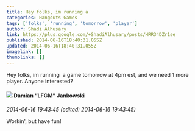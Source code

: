 ```yaml
---
title: Hey folks, im running a
categories: Hangouts Games
tags: ['folks', 'running', 'tomorrow', 'player']
author: Shadi Alhusary
link: https://plus.google.com/+ShadiAlhusary/posts/HRR34DZr1se
published: 2014-06-16T18:40:31.055Z
updated: 2014-06-16T18:40:31.055Z
imagelink: []
thumblinks: []
---
```


Hey folks, im running  a game tomorrow at 4pm est, and we need 1 more player. Anyone interested?
<div id='comment z13kwdmqtpzwel5n223ouhgy0mvlfnzpk04'>
  <h4><img src='{{site.baseurl}}//images/avatars/100476170927206311405_photo.jpg'> Damian “LFGM” Jankowski</h4>
      <p><cite>2014-06-16 19:43:45 (edited: 2014-06-16 19:43:45)</cite></p>
        <p>Workin&#39;, but have fun!</p>
</div>
        